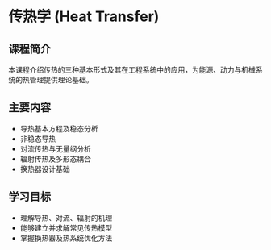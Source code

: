 # 传热学 (Heat Transfer)

## 课程简介
本课程介绍传热的三种基本形式及其在工程系统中的应用，为能源、动力与机械系统的热管理提供理论基础。

## 主要内容
- 导热基本方程及稳态分析  
- 非稳态导热  
- 对流传热与无量纲分析  
- 辐射传热及多形态耦合  
- 换热器设计基础

## 学习目标
- 理解导热、对流、辐射的机理  
- 能够建立并求解常见传热模型  
- 掌握换热器及热系统优化方法

